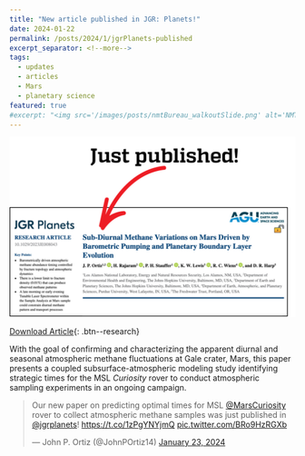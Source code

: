 ```yaml
---
title: "New article published in JGR: Planets!"
date: 2024-01-22
permalink: /posts/2024/1/jgrPlanets-published
excerpt_separator: <!--more-->
tags:
  - updates 
  - articles
  - Mars
  - planetary science
featured: true 
#excerpt: "<img src='/images/posts/nmtBureau_walkoutSlide.png' alt='NMT-talkBanner' width='500px'/>"
---
```


<img src='/images/posts/jgrPlanets2024_justPublished.png' alt='JGR-banner' width='650px'/>


<!-- NOTE: the featured callout in front matter allows the post to appear automatically on the ABOUT page if enabled there. -->
<!-- NOTE: the except_separator in the front matter allows you to manually specify how much of the post is included in the except (in this case, everything between the ``more`` callout. -->


[Download Article](https://agupubs.onlinelibrary.wiley.com/doi/epdf/10.1029/2023JE008043){: .btn--research}

With the goal of confirming and characterizing the apparent diurnal and seasonal atmospheric methane fluctuations at Gale crater, Mars, this paper presents a coupled subsurface-atmospheric modeling study identifying strategic times for the MSL *Curiosity* rover to conduct atmospheric sampling experiments in an ongoing campaign. 

<blockquote class="twitter-tweet"><p lang="en" dir="ltr">Our new paper on predicting optimal times for MSL <a href="https://twitter.com/MarsCuriosity?ref_src=twsrc%5Etfw">@MarsCuriosity</a> rover to collect atmospheric methane samples was just published in <a href="https://twitter.com/jgrplanets?ref_src=twsrc%5Etfw">@jgrplanets</a>! <a href="https://t.co/1zPgYNYjmQ">https://t.co/1zPgYNYjmQ</a> <a href="https://t.co/BRo9HzRGXb">pic.twitter.com/BRo9HzRGXb</a></p>&mdash; John P. Ortiz (@JohnPOrtiz14) <a href="https://twitter.com/JohnPOrtiz14/status/1749587292199563348?ref_src=twsrc%5Etfw">January 23, 2024</a></blockquote> <script async src="https://platform.twitter.com/widgets.js" charset="utf-8"></script>

<!--more-->

